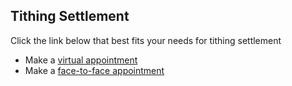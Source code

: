## Tithing Settlement

Click the link below that best fits your needs for tithing settlement
* Make a [virtual appointment](https://bishopsharp-tithing-settlement-2021-virtual.youcanbook.me)
* Make a [face-to-face appointment](https://bishopsharp-tithing-settlement-2021.youcanbook.me)
